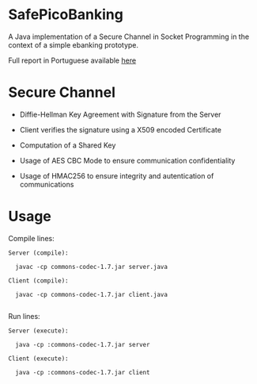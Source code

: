 # SafePicoBanking
A Java implementation of a Secure Channel in Socket Programming in the context of a simple ebanking prototype.

Full report in Portuguese available [here](https://web.fe.up.pt/~up201505331/projects/AC_picobanking_relatorio_FabioFreitas.pdf)

# Secure Channel

* Diffie-Hellman Key Agreement with Signature from the Server 

* Client verifies the signature using a X509 encoded Certificate

* Computation of a Shared Key

* Usage of AES CBC Mode to ensure communication confidentiality

* Usage of HMAC256 to ensure integrity and autentication of communications

# Usage

Compile lines:

``` 
Server (compile): 
 
  javac -cp commons-codec-1.7.jar server.java 
 
Client (compile): 
 
  javac -cp commons-codec-1.7.jar client.java 
  
``` 

Run lines:

``` 
Server (execute): 
 
  java -cp :commons-codec-1.7.jar server 
 
Client (execute): 
 
  java -cp :commons-codec-1.7.jar client 
  
``` 
